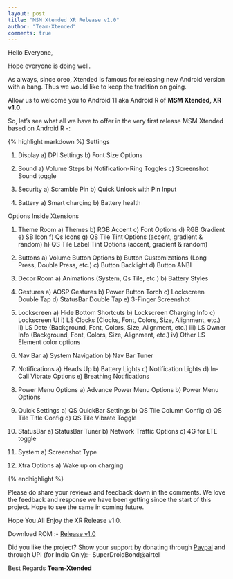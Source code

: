 ```yaml
---
layout: post
title: "MSM Xtended XR Release v1.0"
author: "Team-Xtended"
comments: true
---
```


Hello Everyone,

Hope everyone is doing well.

As always, since oreo, Xtended is famous for releasing new Android version with a bang. Thus we would like to keep the tradition on going.

Allow us to welcome you to Android 11 aka Android R of **MSM Xtended, XR v1.0**. 

So, let’s see what all we have to offer in the very first release MSM Xtended based on Android R -:

{% highlight markdown %}
Settings

1) Display
   a) DPI Settings
   b) Font Size Options
   
2) Sound
   a) Volume Steps
   b) Notification-Ring Toggles
   c) Screenshot Sound toggle
   
3) Security
   a) Scramble Pin
   b) Quick Unlock with Pin Input
   
4) Battery
    a) Smart charging
    b) Battery health

Options Inside Xtensions

1) Theme Room
   a) Themes
   b) RGB Accent
   c) Font Options
   d) RGB Gradient
   e) SB Icon
   f) Qs Icons
   g) QS Tile Tint Options (accent, gradient & random)
   h) QS Tile Label Tint Options (accent, gradient & random)

2) Buttons
   a) Volume Button Options
   b) Button Customizations (Long Press, Double Press, etc.)
   c) Button Backlight 
   d) Button ANBI

3) Decor Room
   a) Animations (System, Qs Tile, etc.)
   b) Battery Styles
   
4) Gestures
   a) AOSP Gestures
   b) Power Button Torch
   c) Lockscreen Double Tap
   d) StatusBar Double Tap
   e) 3-Finger Screenshot
   
5) Lockscreen
   a) Hide Bottom Shortcuts
   b) Lockscreen Charging Info
   c) Lockscreen UI
      i) LS Clocks (Clocks, Font, Colors, Size, Alignment, etc.)
      ii) LS Date (Background, Font, Colors, Size, Alignment, etc.)
      iii) LS Owner Info (Background, Font, Colors, Size, Alignment, etc.)
      iv) Other LS Element color options

6) Nav Bar 
   a) System Navigation
   b) Nav Bar Tuner
   
7) Notifications
   a) Heads Up
   b) Battery Lights
   c) Notification Lights
   d) In-Call Vibrate Options
   e) Breathing Notifications
   
8) Power Menu Options
   a) Advance Power Menu Options
   b) Power Menu Options
   
9) Quick Settings
   a) QS QuickBar Settings
   b) QS Tile Column Config
   c) QS Tile Title Config
   d) QS Tile Vibrate Toggle
   
10) StatusBar
    a) StatusBar Tuner
    b) Network Traffic Options
    c) 4G for LTE toggle
	
11) System
    a) Screenshot Type
	
12) Xtra Options
    a) Wake up on charging
    
{% endhighlight %}

Please do share your reviews and feedback down in the comments. We love the feedback and response we have been getting since the start of this project. Hope to see the same in coming future.

Hope You All Enjoy the XR Release v1.0.

Download ROM :- [Release v1.0](https://downloads.msmxtended.org/) 

Did you like the project? Show your support by donating through [Paypal](https://www.paypal.me/superdroidbond) and  through UPI (for India Only):- SuperDroidBond@airtel

Best Regards
**Team-Xtended**
